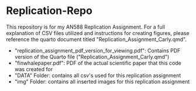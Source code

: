 # Replication-Repo
This repository is for my AN588 Replication Assignment. For a full explanation of CSV files utilized and instructions for creating figures, please reference the quarto document titled "Replication_Assignment_Carly.qmd".

- "replication_assignment_pdf_version_for_viewing.pdf": Contains PDF version of the Quarto file ("Replication_Assignment_Carly.qmd")
- "finwhalepaper.pdf": PDF of the actual scientific paper that this code was created for
- "DATA" Folder: contains all csv's used for this replication assignment
- "img" Folder: contains all inserted images for this replication assignment

